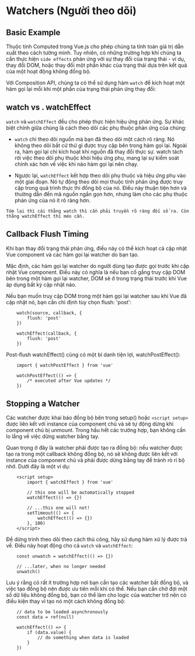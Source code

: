 # Watchers (Người theo dõi)

## Basic Example

Thuộc tính Computed trong Vue.js cho phép chúng ta tính toán giá trị dẫn xuất theo cách tường minh. Tuy nhiên, có những trường hợp khi chúng ta cần thực hiện `side effects` phản ứng với sự thay đổi của trạng thái - ví dụ, thay đổi DOM, hoặc thay đổi một phần khác của trạng thái dựa trên kết quả của một hoạt động không đồng bộ.

Với Composition API, chúng ta có thể sử dụng hàm `watch` để kích hoạt một hàm gọi lại mỗi khi một phần của trạng thái phản ứng thay đổi:

## watch vs . watchEffect

`watch` và `watchEffect` đều cho phép thực hiện hiệu ứng phản ứng. Sự khác biệt chính giữa chúng là cách theo dõi các phụ thuộc phản ứng của chúng:

- `watch` chỉ theo dõi nguồn mà bạn đã theo dõi một cách rõ ràng. Nó không theo dõi bất cứ thứ gì được truy cập bên trong hàm gọi lại. Ngoài ra, hàm gọi lại chỉ kích hoạt khi nguồn đã thay đổi thực sự. watch tách rời việc theo dõi phụ thuộc khỏi hiệu ứng phụ, mang lại sự kiểm soát chính xác hơn về việc khi nào hàm gọi lại nên chạy.

- Ngược lại, `watchEffect` kết hợp theo dõi phụ thuộc và hiệu ứng phụ vào một giai đoạn. Nó tự động theo dõi mọi thuộc tính phản ứng được truy cập trong quá trình thực thi đồng bộ của nó. Điều này thuận tiện hơn và thường dẫn đến mã nguồn ngắn gọn hơn, nhưng làm cho các phụ thuộc phản ứng của nó ít rõ ràng hơn.

`Tóm lại thì cái thằng watch thì cần phải truyền rõ ràng đối số ra. Còn thằng watchEffect thì méo cần.`

## Callback Flush Timing
Khi bạn thay đổi trạng thái phản ứng, điều này có thể kích hoạt cả cập nhật Vue component và các hàm gọi lại watcher do bạn tạo.

Mặc định, các hàm gọi lại watcher do người dùng tạo được gọi trước khi cập nhật Vue component. Điều này có nghĩa là nếu bạn cố gắng truy cập DOM bên trong một hàm gọi lại watcher, DOM sẽ ở trong trạng thái trước khi Vue áp dụng bất kỳ cập nhật nào.

Nếu bạn muốn truy cập DOM trong một hàm gọi lại watcher sau khi Vue đã cập nhật nó, bạn cần chỉ định tùy chọn flush: 'post':

```
    watch(source, callback, {
        flush: 'post'
    })

    watchEffect(callback, {
        flush: 'post'
    })
```

Post-flush watchEffect() cũng có một bí danh tiện lợi, watchPostEffect():
```
    import { watchPostEffect } from 'vue'

    watchPostEffect(() => {
        /* executed after Vue updates */
    })
```

## Stopping a Watcher
Các watcher được khai báo đồng bộ bên trong setup() hoặc `<script setup>` được liên kết với instance của component chủ và sẽ tự động dừng khi component chủ bị unmount. Trong hầu hết các trường hợp, bạn không cần lo lắng về việc dừng watcher bằng tay.

Quan trọng ở đây là watcher phải được tạo ra đồng bộ: nếu watcher được tạo ra trong một callback không đồng bộ, nó sẽ không được liên kết với instance của component chủ và phải được dừng bằng tay để tránh rò rỉ bộ nhớ. Dưới đây là một ví dụ:

```
    <script setup>
        import { watchEffect } from 'vue'

        // this one will be automatically stopped
        watchEffect(() => {})

        // ...this one will not!
        setTimeout(() => {
            watchEffect(() => {})
        }, 100)
    </script>
```
Để dừng trình theo dõi theo cách thủ công, hãy sử dụng hàm xử lý được trả về. Điều này hoạt động cho cả `watch` và `watchEffect`:

```
    const unwatch = watchEffect(() => {})

    // ...later, when no longer needed
    unwatch()
```
Lưu ý rằng có rất ít trường hợp nơi bạn cần tạo các watcher bất đồng bộ, và việc tạo đồng bộ nên được ưu tiên mỗi khi có thể. Nếu bạn cần chờ đợi một số dữ liệu không đồng bộ, bạn có thể làm cho logic của watcher trở nên có điều kiện thay vì tạo nó một cách không đồng bộ:
```
    // data to be loaded asynchronously
    const data = ref(null)

    watchEffect(() => {
        if (data.value) {
            // do something when data is loaded
        }
    })
```
